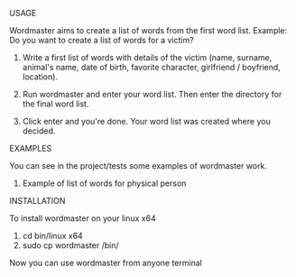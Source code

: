 USAGE

Wordmaster aims to create a list of words from the first word list. Example: Do you want to create a list of words for a victim?

1. Write a first list of words with details of the victim (name, surname, animal's name, date of birth, favorite character, girlfriend / boyfriend, location).

2. Run wordmaster and enter your word list. Then enter the directory for the final word list.

3. Click enter and you're done. Your word list was created where you decided.

EXAMPLES

You can see in the project/tests some examples of wordmaster work.

1. Example of list of words for physical person

INSTALLATION

To install wordmaster on your linux x64

1. cd bin/linux x64
2. sudo cp wordmaster /bin/

Now you can use wordmaster from anyone terminal 
